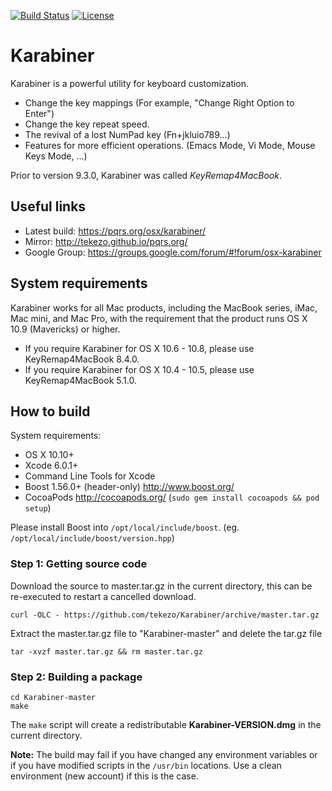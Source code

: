 [![Build Status](https://travis-ci.org/tekezo/Karabiner.svg?branch=master)](https://travis-ci.org/tekezo/Karabiner)
[![License](https://img.shields.io/badge/license-Public%20Domain-blue.svg)](https://github.com/tekezo/Karabiner/blob/master/LICENSE.md)

Karabiner
=========

Karabiner is a powerful utility for keyboard customization.

* Change the key mappings (For example, "Change Right Option to Enter")
* Change the key repeat speed.
* The revival of a lost NumPad key (Fn+jkluio789…)
* Features for more efficient operations. (Emacs Mode, Vi Mode, Mouse Keys Mode, ...)

Prior to version 9.3.0, Karabiner was called *KeyRemap4MacBook*.

Useful links
------------

* Latest build: https://pqrs.org/osx/karabiner/
* Mirror: http://tekezo.github.io/pqrs.org/
* Google Group: https://groups.google.com/forum/#!forum/osx-karabiner


System requirements
-------------------

Karabiner works for all Mac products, including the MacBook series, iMac, Mac mini, and Mac Pro, with the requirement that the product runs OS X 10.9 (Mavericks) or higher.

* If you require Karabiner for OS X 10.6 - 10.8, please use KeyRemap4MacBook 8.4.0.
* If you require Karabiner for OS X 10.4 - 10.5, please use KeyRemap4MacBook 5.1.0.


How to build
------------

System requirements:

* OS X 10.10+
* Xcode 6.0.1+
* Command Line Tools for Xcode
* Boost 1.56.0+ (header-only) http://www.boost.org/
* CocoaPods http://cocoapods.org/ (`sudo gem install cocoapods && pod setup`)

Please install Boost into `/opt/local/include/boost`. (eg. `/opt/local/include/boost/version.hpp`)

### Step 1: Getting source code

Download the source to master.tar.gz in the current directory, this can be re-executed to restart a cancelled download.

    curl -OLC - https://github.com/tekezo/Karabiner/archive/master.tar.gz

Extract the master.tar.gz file to "Karabiner-master" and delete the tar.gz file

    tar -xvzf master.tar.gz && rm master.tar.gz

### Step 2: Building a package

    cd Karabiner-master
    make

The `make` script will create a redistributable **Karabiner-VERSION.dmg** in the current directory.


**Note:**
The build may fail if you have changed any environment variables or if you have modified scripts in the `/usr/bin` locations. Use a clean environment (new account) if this is the case.
